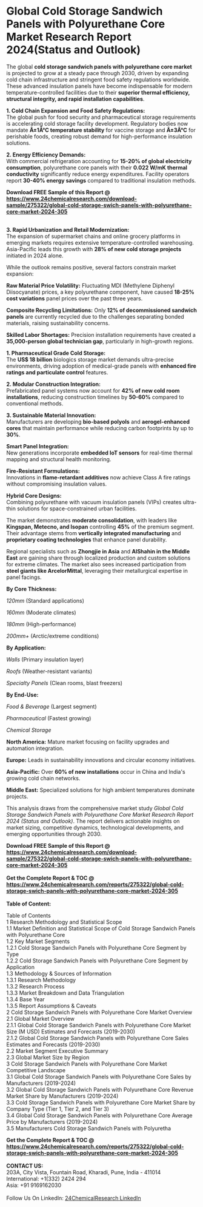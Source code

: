 <h1>Global Cold Storage Sandwich Panels with Polyurethane Core Market Research Report 2024(Status and Outlook)</h1><p>The global <strong>cold storage sandwich panels with polyurethane core market</strong> is projected to grow at a steady pace through 2030, driven by expanding cold chain infrastructure and stringent food safety regulations worldwide. These advanced insulation panels have become indispensable for modern temperature-controlled facilities due to their <strong>superior thermal efficiency, structural integrity, and rapid installation capabilities</strong>.</p><p><strong>1. Cold Chain Expansion and Food Safety Regulations:</strong><br>
The global push for food security and pharmaceutical storage requirements is accelerating cold storage facility development. Regulatory bodies now mandate <strong>Â±1Â°C temperature stability</strong> for vaccine storage and <strong>Â±3Â°C</strong> for perishable foods, creating robust demand for high-performance insulation solutions.</p><p><strong>2. Energy Efficiency Demands:</strong><br>
With commercial refrigeration accounting for <strong>15-20% of global electricity consumption</strong>, polyurethane core panels with their <strong>0.022 W/mK thermal conductivity</strong> significantly reduce energy expenditures. Facility operators report <strong>30-40% energy savings</strong> compared to traditional insulation methods.</p><div><b>Download FREE Sample of this Report @ 
            <a href="https://www.24chemicalresearch.com/download-sample/275322/global-cold-storage-swich-panels-with-polyurethane-core-market-2024-305">
            https://www.24chemicalresearch.com/download-sample/275322/global-cold-storage-swich-panels-with-polyurethane-core-market-2024-305</a></b></div><br><p><strong>3. Rapid Urbanization and Retail Modernization:</strong><br>
The expansion of supermarket chains and online grocery platforms in emerging markets requires extensive temperature-controlled warehousing. Asia-Pacific leads this growth with <strong>28% of new cold storage projects</strong> initiated in 2024 alone.</p><p>While the outlook remains positive, several factors constrain market expansion:</p><p><strong>Raw Material Price Volatility:</strong> Fluctuating MDI (Methylene Diphenyl Diisocyanate) prices, a key polyurethane component, have caused <strong>18-25% cost variations</strong> panel prices over the past three years.</p><p><strong>Composite Recycling Limitations:</strong> Only <strong>12% of decommissioned sandwich panels</strong> are currently recycled due to the challenges separating bonded materials, raising sustainability concerns.</p><p><strong>Skilled Labor Shortages:</strong> Precision installation requirements have created a <strong>35,000-person global technician gap</strong>, particularly in high-growth regions.</p><p><strong>1. Pharmaceutical Grade Cold Storage:</strong><br>
The <strong>US$ 18 billion</strong> biologics storage market demands ultra-precise environments, driving adoption of medical-grade panels with <strong>enhanced fire ratings and particulate control</strong> features.</p><p><strong>2. Modular Construction Integration:</strong><br>
Prefabricated panel systems now account for <strong>42% of new cold room installations</strong>, reducing construction timelines by <strong>50-60%</strong> compared to conventional methods.</p><p><strong>3. Sustainable Material Innovation:</strong><br>
Manufacturers are developing <strong>bio-based polyols</strong> and <strong>aerogel-enhanced cores</strong> that maintain performance while reducing carbon footprints by up to <strong>30%</strong>.</p><p><strong>Smart Panel Integration:<br>
    </strong>New generations incorporate <strong>embedded IoT sensors</strong> for real-time thermal mapping and structural health monitoring.</p><p><strong>Fire-Resistant Formulations:<br>
    </strong>Innovations in <strong>flame-retardant additives</strong> now achieve Class A fire ratings without compromising insulation values.</p><p><strong>Hybrid Core Designs:<br>
    </strong>Combining polyurethane with vacuum insulation panels (VIPs) creates ultra-thin solutions for space-constrained urban facilities.</p><p>The market demonstrates <strong>moderate consolidation</strong>, with leaders like <strong>Kingspan, Metecno, and Isopan</strong> controlling <strong>45%</strong> of the premium segment. Their advantage stems from <strong>vertically integrated manufacturing</strong> and <strong>proprietary coating technologies</strong> that enhance panel durability.</p><p>Regional specialists such as <strong>Zhongjie in Asia</strong> and <strong>AlShahin in the Middle East</strong> are gaining share through localized production and custom solutions for extreme climates. The market also sees increased participation from <strong>steel giants like ArcelorMittal</strong>, leveraging their metallurgical expertise in panel facings.</p><p><strong>By Core Thickness:</strong></p><p><em>120mm</em> (Standard applications)</p><p><em>160mm</em> (Moderate climates)</p><p><em>180mm</em> (High-performance)</p><p><em>200mm+</em> (Arctic/extreme conditions)</p><p><strong>By Application:</strong></p><p><em>Walls</em> (Primary insulation layer)</p><p><em>Roofs</em> (Weather-resistant variants)</p><p><em>Specialty Panels</em> (Clean rooms, blast freezers)</p><p><strong>By End-Use:</strong></p><p><em>Food &amp; Beverage</em> (Largest segment)</p><p><em>Pharmaceutical</em> (Fastest growing)</p><p><em>Chemical Storage</em></p><p><strong>North America:</strong> Mature market focusing on facility upgrades and automation integration.</p><p><strong>Europe:</strong> Leads in sustainability innovations and circular economy initiatives.</p><p><strong>Asia-Pacific:</strong> Over <strong>60% of new installations</strong> occur in China and India's growing cold chain networks.</p><p><strong>Middle East:</strong> Specialized solutions for high ambient temperatures dominate projects.</p><p>This analysis draws from the comprehensive market study <em>Global Cold Storage Sandwich Panels with Polyurethane Core Market Research Report 2024 (Status and Outlook)</em>. The report delivers actionable insights on market sizing, competitive dynamics, technological developments, and emerging opportunities through 2030.</p><div><b>Download FREE Sample of this Report @ 
            <a href="https://www.24chemicalresearch.com/download-sample/275322/global-cold-storage-swich-panels-with-polyurethane-core-market-2024-305">
            https://www.24chemicalresearch.com/download-sample/275322/global-cold-storage-swich-panels-with-polyurethane-core-market-2024-305</a></b></div><br><div><b>Get the Complete Report & TOC @ 
            <a href="https://www.24chemicalresearch.com/reports/275322/global-cold-storage-swich-panels-with-polyurethane-core-market-2024-305">
            https://www.24chemicalresearch.com/reports/275322/global-cold-storage-swich-panels-with-polyurethane-core-market-2024-305</a></b></div><br>
            <b>Table of Content:</b><p>Table of Contents<br />
1 Research Methodology and Statistical Scope<br />
1.1 Market Definition and Statistical Scope of Cold Storage Sandwich Panels with Polyurethane Core<br />
1.2 Key Market Segments<br />
1.2.1 Cold Storage Sandwich Panels with Polyurethane Core Segment by Type<br />
1.2.2 Cold Storage Sandwich Panels with Polyurethane Core Segment by Application<br />
1.3 Methodology & Sources of Information<br />
1.3.1 Research Methodology<br />
1.3.2 Research Process<br />
1.3.3 Market Breakdown and Data Triangulation<br />
1.3.4 Base Year<br />
1.3.5 Report Assumptions & Caveats<br />
2 Cold Storage Sandwich Panels with Polyurethane Core Market Overview<br />
2.1 Global Market Overview<br />
2.1.1 Global Cold Storage Sandwich Panels with Polyurethane Core Market Size (M USD) Estimates and Forecasts (2019-2030)<br />
2.1.2 Global Cold Storage Sandwich Panels with Polyurethane Core Sales Estimates and Forecasts (2019-2030)<br />
2.2 Market Segment Executive Summary<br />
2.3 Global Market Size by Region<br />
3 Cold Storage Sandwich Panels with Polyurethane Core Market Competitive Landscape<br />
3.1 Global Cold Storage Sandwich Panels with Polyurethane Core Sales by Manufacturers (2019-2024)<br />
3.2 Global Cold Storage Sandwich Panels with Polyurethane Core Revenue Market Share by Manufacturers (2019-2024)<br />
3.3 Cold Storage Sandwich Panels with Polyurethane Core Market Share by Company Type (Tier 1, Tier 2, and Tier 3)<br />
3.4 Global Cold Storage Sandwich Panels with Polyurethane Core Average Price by Manufacturers (2019-2024)<br />
3.5 Manufacturers Cold Storage Sandwich Panels with Polyuretha</p><div><b>Get the Complete Report & TOC @ 
            <a href="https://www.24chemicalresearch.com/reports/275322/global-cold-storage-swich-panels-with-polyurethane-core-market-2024-305">
            https://www.24chemicalresearch.com/reports/275322/global-cold-storage-swich-panels-with-polyurethane-core-market-2024-305</a></b></div><br><b>CONTACT US:</b><br>
            203A, City Vista, Fountain Road, Kharadi, Pune, India - 411014<br>
            International: +1(332) 2424 294<br>
            Asia: +91 9169162030 <br><br>
            Follow Us On LinkedIn: <a href="https://www.linkedin.com/company/24chemicalresearch/">24ChemicalResearch LinkedIn</a>